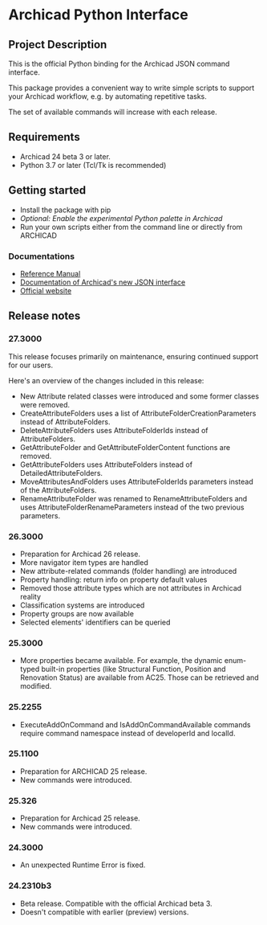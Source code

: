 # Archicad Python Interface

## Project Description

This is the official Python binding for the Archicad JSON command interface.

This package provides a convenient way to write simple scripts to support your Archicad workflow, e.g. by automating repetitive tasks.

The set of available commands will increase with each release.

## Requirements

* Archicad 24 beta 3 or later.
* Python 3.7 or later (Tcl/Tk is recommended)

## Getting started

* Install the package with pip
* *Optional: Enable the experimental Python palette in Archicad*
* Run your own scripts either from the command line or directly from ARCHICAD

### Documentations

* [Reference Manual](https://archicadapi.graphisoft.com/archicadPythonPackage/archicad.html)
* [Documentation of Archicad's new JSON interface](https://archicadapi.graphisoft.com/JSONInterfaceDocumentation/#Introduction)
* [Official website](https://graphisoft.com/downloads/python)

## Release notes

### 27.3000

This release focuses primarily on maintenance, ensuring continued support for our users.

Here's an overview of the changes included in this release:
* New Attribute related classes were introduced and some former classes were removed.
* CreateAttributeFolders uses a list of AttributeFolderCreationParameters instead of AttributeFolders.
* DeleteAttributeFolders uses AttributeFolderIds instead of AttributeFolders.
* GetAttributeFolder and GetAttributeFolderContent functions are removed.
* GetAttributeFolders uses AttributeFolders instead of DetailedAttributeFolders.
* MoveAttributesAndFolders uses AttributeFolderIds parameters instead of the AttributeFolders.
* RenameAttributeFolder was renamed to RenameAttributeFolders and uses AttributeFolderRenameParameters instead of the two previous parameters.

### 26.3000

* Preparation for Archicad 26 release.
* More navigator item types are handled
* New attribute-related commands (folder handling) are introduced
* Property handling: return info on property default values
* Removed those attribute types which are not attributes in Archicad reality
* Classification systems are introduced
* Property groups are now available
* Selected elements' identifiers can be queried

### 25.3000

* More properties became available. For example, the dynamic enum-typed built-in properties (like Structural Function, Position and Renovation Status) are available from AC25. Those can be retrieved and modified.

### 25.2255

* ExecuteAddOnCommand and IsAddOnCommandAvailable commands require command namespace instead of developerId and localId.

### 25.1100

* Preparation for ARCHICAD 25 release.
* New commands were introduced.

### 25.326

* Preparation for Archicad 25 release.
* New commands were introduced.

### 24.3000

* An unexpected Runtime Error is fixed.

### 24.2310b3

* Beta release. Compatible with the official Archicad beta 3.
* Doesn't compatible with earlier (preview) versions.
